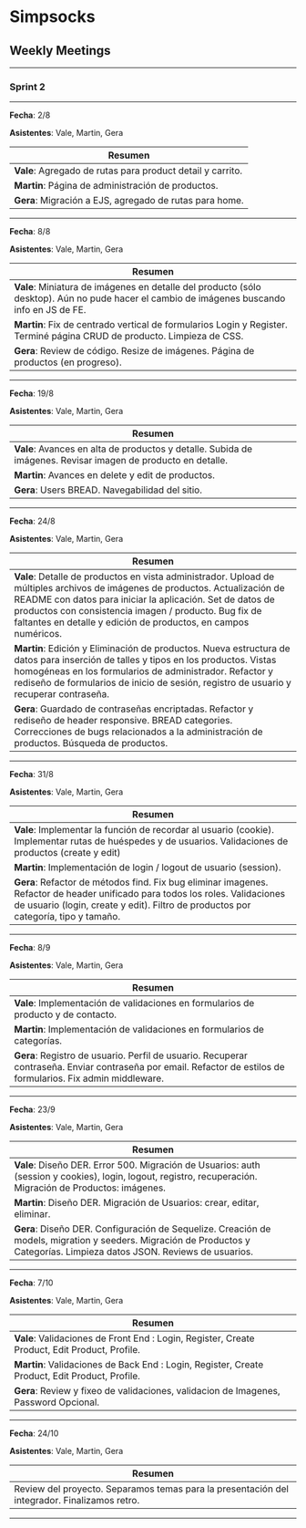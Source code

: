 # Simpsocks

## Weekly Meetings

---
### Sprint 2
---

__Fecha__: 2/8

__Asistentes__: Vale, Martin, Gera

| Resumen |
| -------- |
| __Vale__: Agregado de rutas para product detail y carrito. |
| __Martin__: Página de administración de productos. |
| __Gera__: Migración a EJS, agregado de rutas para home. |

---

__Fecha__: 8/8

__Asistentes__: Vale, Martin, Gera

| Resumen |
| -------- |
| __Vale__: Miniatura de imágenes en detalle del producto (sólo desktop). Aún no pude hacer el cambio de imágenes buscando info en JS de FE. |
| __Martin__: Fix de centrado vertical de formularios Login y Register. Terminé página CRUD de producto. Limpieza de CSS. |
| __Gera__: Review de código. Resize de imágenes. Página de productos (en progreso). |

---

__Fecha__: 19/8

__Asistentes__: Vale, Martin, Gera

| Resumen |
| -------- |
| __Vale__: Avances en alta de productos y detalle. Subida de imágenes. Revisar imagen de producto en detalle. |
| __Martin__: Avances en delete y edit de productos.  |
| __Gera__: Users BREAD. Navegabilidad del sitio. |

---

__Fecha__: 24/8

__Asistentes__: Vale, Martin, Gera

| Resumen |
| -------- |
| __Vale__: Detalle de productos en vista administrador. Upload de múltiples archivos de imágenes de productos. Actualización de README con datos para iniciar la aplicación. Set de datos de productos con consistencia imagen / producto. Bug fix de faltantes en detalle y edición de productos, en campos numéricos. |
| __Martin__: Edición y Eliminación de productos. Nueva estructura de datos para inserción de talles y tipos en los productos. Vistas homogéneas en los formularios de administrador. Refactor y rediseño de formularios de inicio de sesión, registro de usuario y recuperar contraseña. |
| __Gera__: Guardado de contraseñas encriptadas. Refactor y rediseño de header responsive. BREAD categories. Correcciones de bugs relacionados a la administración de productos. Búsqueda de productos. |

---

__Fecha__: 31/8

__Asistentes__: Vale, Martin, Gera

| Resumen |
| -------- |
| __Vale__: Implementar la función de recordar al usuario (cookie). Implementar rutas de huéspedes y de usuarios. Validaciones de productos (create y edit) |
| __Martin__: Implementación de login / logout de usuario (session). |
| __Gera__: Refactor de métodos find. Fix bug eliminar imagenes. Refactor de header unificado para todos los roles. Validaciones de usuario (login, create y edit). Filtro de productos por categoría, tipo y tamaño. |

---

__Fecha__: 8/9

__Asistentes__: Vale, Martin, Gera

| Resumen |
| -------- |
| __Vale__: Implementación de validaciones en formularios de producto y de contacto. |
| __Martin__: Implementación de validaciones en formularios de categorías. |
| __Gera__: Registro de usuario. Perfil de usuario. Recuperar contraseña. Enviar contraseña por email. Refactor de estilos de formularios. Fix admin middleware. |

---

__Fecha__: 23/9

__Asistentes__: Vale, Martin, Gera

| Resumen |
| -------- |
| __Vale__: Diseño DER. Error 500. Migración de Usuarios: auth (session y cookies), login, logout, registro, recuperación. Migración de Productos: imágenes. |
| __Martin__: Diseño DER. Migración de Usuarios: crear, editar, eliminar. |
| __Gera__: Diseño DER. Configuración de Sequelize. Creación de models, migration y seeders. Migración de Productos y Categorías. Limpieza datos JSON. Reviews de usuarios. |

---

__Fecha__: 7/10

__Asistentes__: Vale, Martin, Gera

| Resumen |
| -------- |
| __Vale__: Validaciones de Front End : Login, Register, Create Product, Edit Product, Profile. |
| __Martin__: Validaciones de Back End : Login, Register, Create Product, Edit Product, Profile.| 
| __Gera__:  Review  y fixeo de validaciones, validacion de Imagenes, Password Opcional.|

---

__Fecha__: 24/10

__Asistentes__: Vale, Martin, Gera

| Resumen |
| -------- |
| Review del proyecto. Separamos temas para la presentación del integrador. Finalizamos retro. |

---